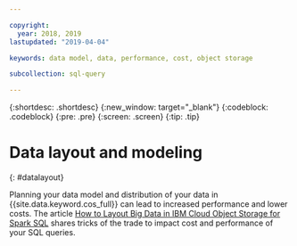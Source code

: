 ```yaml
---

copyright:
  year: 2018, 2019
lastupdated: "2019-04-04"

keywords: data model, data, performance, cost, object storage

subcollection: sql-query

---
```


{:shortdesc: .shortdesc}
{:new_window: target="_blank"}
{:codeblock: .codeblock}
{:pre: .pre}
{:screen: .screen}
{:tip: .tip}



# Data layout and modeling
{: #datalayout}

Planning your data model and distribution of your data in {{site.data.keyword.cos_full}} can lead to increased performance and lower costs. 
The article [How to Layout Big Data in IBM Cloud Object Storage for Spark SQL](https://www.ibm.com/cloud/blog/big-data-layout) shares tricks of the trade to impact cost and performance of your SQL queries.
